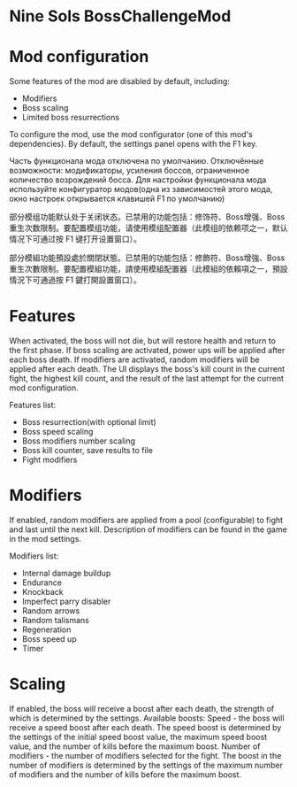# Nine Sols BossChallengeMod

# Mod configuration

Some features of the mod are disabled by default, including:

- Modifiers
- Boss scaling
- Limited boss resurrections

To configure the mod, use the mod configurator (one of this mod's dependencies). By default, the settings panel opens with the F1 key.

Часть функционала мода отключена по умолчанию. Отключённые возможности: модификаторы, усиления боссов, ограниченное количество возрождений босса. Для настройки функционала мода используйте конфигуратор модов(одна из зависимостей этого мода, окно настроек открывается клавишей F1 по умолчанию)

部分模组功能默认处于关闭状态。已禁用的功能包括：修饰符、Boss增强、Boss重生次数限制。要配置模组功能，请使用模组配置器（此模组的依赖项之一，默认情况下可通过按 F1 键打开设置窗口）。

部分模組功能預設處於關閉狀態。已禁用的功能包括：修飾符、Boss增強、Boss重生次數限制。要配置模組功能，請使用模組配置器（此模組的依賴項之一，預設情況下可通過按 F1 鍵打開設置窗口）。

# Features

When activated, the boss will not die, but will restore health and return to the first phase. If boss scaling are activated, power ups will be applied after each boss death. If modifiers are activated, random modifiers will be applied after each death. The UI displays the boss's kill count in the current fight, the highest kill count, and the result of the last attempt for the current mod configuration.

Features list:

- Boss resurrection(with optional limit)
- Boss speed scaling
- Boss modifiers number scaling
- Boss kill counter, save results to file
- Fight modifiers

# Modifiers

If enabled, random modifiers are applied from a pool (configurable) to fight and last until the next kill. Description of modifiers can be found in the game in the mod settings.

Modifiers list:

- Internal damage buildup
- Endurance
- Knockback
- Imperfect parry disabler
- Random arrows
- Random talismans
- Regeneration
- Boss speed up
- Timer

# Scaling

If enabled, the boss will receive a boost after each death, the strength of which is determined by the settings.
Available boosts:
Speed - the boss will receive a speed boost after each death. The speed boost is determined by the settings of the initial speed boost value, the maximum speed boost value, and the number of kills before the maximum boost.
Number of modifiers - the number of modifiers selected for the fight. The boost in the number of modifiers is determined by the settings of the maximum number of modifiers and the number of kills before the maximum boost.